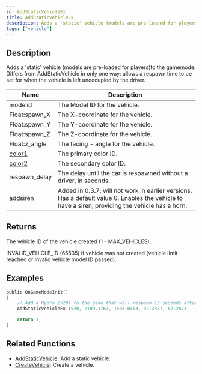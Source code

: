 ```yaml
---
id: AddStaticVehicleEx
title: AddStaticVehicleEx
description: Adds a 'static' vehicle (models are pre-loaded for players)to the gamemode.
tags: ["vehicle"]
---
```


## Description

Adds a 'static' vehicle (models are pre-loaded for players)to the gamemode. Differs from AddStaticVehicle in only one way: allows a respawn time to be set for when the vehicle is left unoccupied by the driver.

| Name                                     | Description                                                                                                                                      |
| ---------------------------------------- | ------------------------------------------------------------------------------------------------------------------------------------------------ |
| modelid                                  | The Model ID for the vehicle.                                                                                                                    |
| Float:spawn_X                            | The X-coordinate for the vehicle.                                                                                                                |
| Float:spawn_Y                            | The Y-coordinate for the vehicle.                                                                                                                |
| Float:spawn_Z                            | The Z-coordinate for the vehicle.                                                                                                                |
| Float:z_angle                            | The facing - angle for the vehicle.                                                                                                              |
| [color1](../resources/vehiclecolorid.md) | The primary color ID.                                                                                                                            |
| [color2](../resources/vehiclecolorid.md) | The secondary color ID.                                                                                                                          |
| respawn_delay                            | The delay until the car is respawned without a driver, in seconds.                                                                               |
| addsiren                                 | Added in 0.3.7; will not work in earlier versions. Has a default value 0. Enables the vehicle to have a siren, providing the vehicle has a horn. |

## Returns

The vehicle ID of the vehicle created (1 - MAX_VEHICLES).

INVALID_VEHICLE_ID (65535) if vehicle was not created (vehicle limit reached or invalid vehicle model ID passed).

## Examples

```c
public OnGameModeInit()
{
    // Add a Hydra (520) to the game that will respawn 15 seconds after being left
    AddStaticVehicleEx (520, 2109.1763, 1503.0453, 32.2887, 82.2873, -1, -1, 15);

    return 1;
}
```

## Related Functions

- [AddStaticVehicle](../functions/AddStaticVehicle.md): Add a static vehicle.
- [CreateVehicle](../functions/CreateVehicle.md): Create a vehicle.
